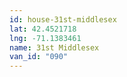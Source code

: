 ```yaml
---
id: house-31st-middlesex
lat: 42.4521718
lng: -71.1383461
name: 31st Middlesex
van_id: "090"
---
```

